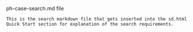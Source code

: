 ph-case-search.md file

    This is the search markdown file that gets inserted into the sd.html Quick Start section for explanation of the search requirements.
    